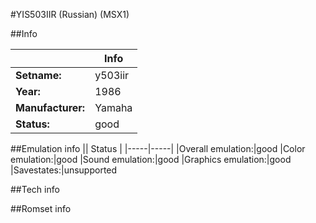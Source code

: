 #YIS503IIR (Russian) (MSX1)

##Info

||Info|
|-----|-----|
|**Setname:**|y503iir
|**Year:**|1986
|**Manufacturer:**|Yamaha
|**Status:**|good

##Emulation info
|| Status |
|-----|-----|
|Overall emulation:|good
|Color emulation:|good
|Sound emulation:|good
|Graphics emulation:|good
|Savestates:|unsupported

##Tech info

##Romset info

<!--- START OF EDITED COMMENT DO NOT TOUCH TEXT ABOVE-->
